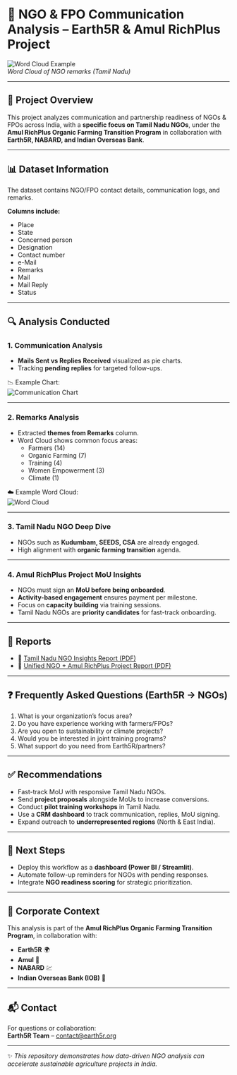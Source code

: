 # 🌱 NGO & FPO Communication Analysis – Earth5R & Amul RichPlus Project  

![Word Cloud Example](./tn_wordcloud.png)  
*Word Cloud of NGO remarks (Tamil Nadu)*  

---

## 📌 **Project Overview**
This project analyzes communication and partnership readiness of NGOs & FPOs across India, with a **specific focus on Tamil Nadu NGOs**, under the **Amul RichPlus Organic Farming Transition Program** in collaboration with **Earth5R, NABARD, and Indian Overseas Bank**.  

---

## 📊 **Dataset Information**
The dataset contains NGO/FPO contact details, communication logs, and remarks.  

**Columns include:**  
- Place  
- State  
- Concerned person  
- Designation  
- Contact number  
- e-Mail  
- Remarks  
- Mail  
- Mail Reply  
- Status  

---

## 🔍 **Analysis Conducted**

### 1. Communication Analysis
- **Mails Sent vs Replies Received** visualized as pie charts.  
- Tracking **pending replies** for targeted follow-ups.  

📉 Example Chart:  
![Communication Chart](./tn_comm_status.png)  

---

### 2. Remarks Analysis
- Extracted **themes from Remarks** column.  
- Word Cloud shows common focus areas:  
  - Farmers (14)  
  - Organic Farming (7)  
  - Training (4)  
  - Women Empowerment (3)  
  - Climate (1)  

☁️ Example Word Cloud:  
![Word Cloud](./tn_wordcloud.png)  

---

### 3. Tamil Nadu NGO Deep Dive
- NGOs such as **Kudumbam, SEEDS, CSA** are already engaged.  
- High alignment with **organic farming transition** agenda.  

---

### 4. Amul RichPlus Project MoU Insights
- NGOs must sign an **MoU before being onboarded**.  
- **Activity-based engagement** ensures payment per milestone.  
- Focus on **capacity building** via training sessions.  
- Tamil Nadu NGOs are **priority candidates** for fast-track onboarding.  

---

## 📑 **Reports**
- 📄 [Tamil Nadu NGO Insights Report (PDF)](./TamilNadu_NGO_Report.pdf)  
- 📄 [Unified NGO + Amul RichPlus Project Report (PDF)](./NGO_FPO_AmulRichPlus_Report.pdf)  

---

## ❓ **Frequently Asked Questions (Earth5R → NGOs)**
1. What is your organization’s focus area?  
2. Do you have experience working with farmers/FPOs?  
3. Are you open to sustainability or climate projects?  
4. Would you be interested in joint training programs?  
5. What support do you need from Earth5R/partners?  

---

## ✅ **Recommendations**
- Fast-track MoU with responsive Tamil Nadu NGOs.  
- Send **project proposals** alongside MoUs to increase conversions.  
- Conduct **pilot training workshops** in Tamil Nadu.  
- Use a **CRM dashboard** to track communication, replies, MoU signing.  
- Expand outreach to **underrepresented regions** (North & East India).  

---

## 🚀 **Next Steps**
- Deploy this workflow as a **dashboard (Power BI / Streamlit)**.  
- Automate follow-up reminders for NGOs with pending responses.  
- Integrate **NGO readiness scoring** for strategic prioritization.  

---

## 🏢 **Corporate Context**
This analysis is part of the **Amul RichPlus Organic Farming Transition Program**, in collaboration with:  
- **Earth5R** 🌍  
- **Amul** 🥛  
- **NABARD** 💹  
- **Indian Overseas Bank (IOB)** 🏦  

---

## 📬 **Contact**
For questions or collaboration:  
**Earth5R Team** – [contact@earth5r.org](mailto:contact@earth5r.org)  

---

✨ *This repository demonstrates how data-driven NGO analysis can accelerate sustainable agriculture projects in India.*  
